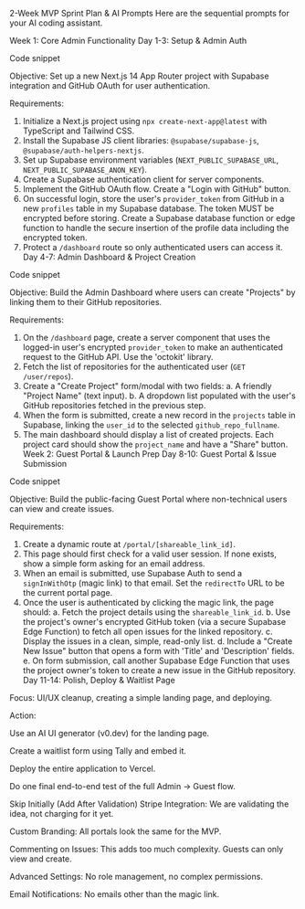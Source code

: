 2-Week MVP Sprint Plan & AI Prompts
Here are the sequential prompts for your AI coding assistant.

Week 1: Core Admin Functionality
Day 1-3: Setup & Admin Auth

Code snippet

Objective: Set up a new Next.js 14 App Router project with Supabase integration and GitHub OAuth for user authentication.

Requirements:
1.  Initialize a Next.js project using `npx create-next-app@latest` with TypeScript and Tailwind CSS.
2.  Install the Supabase JS client libraries: `@supabase/supabase-js`, `@supabase/auth-helpers-nextjs`.
3.  Set up Supabase environment variables (`NEXT_PUBLIC_SUPABASE_URL`, `NEXT_PUBLIC_SUPABASE_ANON_KEY`).
4.  Create a Supabase authentication client for server components.
5.  Implement the GitHub OAuth flow. Create a "Login with GitHub" button.
6.  On successful login, store the user's `provider_token` from GitHub in a new `profiles` table in my Supabase database. The token MUST be encrypted before storing. Create a Supabase database function or edge function to handle the secure insertion of the profile data including the encrypted token.
7.  Protect a `/dashboard` route so only authenticated users can access it.
Day 4-7: Admin Dashboard & Project Creation

Code snippet

Objective: Build the Admin Dashboard where users can create "Projects" by linking them to their GitHub repositories.

Requirements:
1.  On the `/dashboard` page, create a server component that uses the logged-in user's encrypted `provider_token` to make an authenticated request to the GitHub API. Use the 'octokit' library.
2.  Fetch the list of repositories for the authenticated user (`GET /user/repos`).
3.  Create a "Create Project" form/modal with two fields:
    a. A friendly "Project Name" (text input).
    b. A dropdown list populated with the user's GitHub repositories fetched in the previous step.
4.  When the form is submitted, create a new record in the `projects` table in Supabase, linking the `user_id` to the selected `github_repo_fullname`.
5.  The main dashboard should display a list of created projects. Each project card should show the `project_name` and have a "Share" button.
Week 2: Guest Portal & Launch Prep
Day 8-10: Guest Portal & Issue Submission

Code snippet

Objective: Build the public-facing Guest Portal where non-technical users can view and create issues.

Requirements:
1.  Create a dynamic route at `/portal/[shareable_link_id]`.
2.  This page should first check for a valid user session. If none exists, show a simple form asking for an email address.
3.  When an email is submitted, use Supabase Auth to send a `signInWithOtp` (magic link) to that email. Set the `redirectTo` URL to be the current portal page.
4.  Once the user is authenticated by clicking the magic link, the page should:
    a. Fetch the project details using the `shareable_link_id`.
    b. Use the project's owner's encrypted GitHub token (via a secure Supabase Edge Function) to fetch all open issues for the linked repository.
    c. Display the issues in a clean, simple, read-only list.
    d. Include a "Create New Issue" button that opens a form with 'Title' and 'Description' fields.
    e. On form submission, call another Supabase Edge Function that uses the project owner's token to create a new issue in the GitHub repository.
Day 11-14: Polish, Deploy & Waitlist Page

Focus: UI/UX cleanup, creating a simple landing page, and deploying.

Action:

Use an AI UI generator (v0.dev) for the landing page.

Create a waitlist form using Tally and embed it.

Deploy the entire application to Vercel.

Do one final end-to-end test of the full Admin -> Guest flow.

Skip Initially (Add After Validation)
Stripe Integration: We are validating the idea, not charging for it yet.

Custom Branding: All portals look the same for the MVP.

Commenting on Issues: This adds too much complexity. Guests can only view and create.

Advanced Settings: No role management, no complex permissions.

Email Notifications: No emails other than the magic link.
